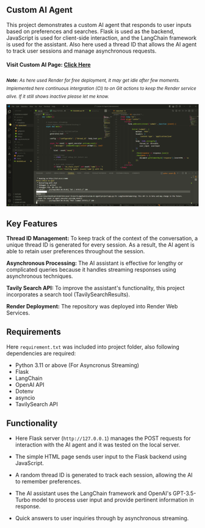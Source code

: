 ## Custom AI Agent

This project demonstrates a custom AI agent that responds to user inputs based on preferences and searches. Flask is used as the backend, JavaScript is used for client-side interaction, and the LangChain framework is used for the assistant. Also here used a thread ID that allows the AI agent to track user sessions and manage asynchronous requests.

#### Visit Custom AI Page: [Click Here](https://custom-ai-agent.onrender.com)

_<sub>**Note:** As here used Render for free deployment, it may get idle after few moments. Implemented here continuous intergration (CI) to on Git actions to keep the Render service alive. If it still shows inactive please let me know.</sub>_<br>

![screenshot](screenshot.png)

## Key Features

**Thread ID Management:** To keep track of the context of the conversation, a unique thread ID is generated for every session. As a result, the AI agent is able to retain user preferences throughout the session.

**Asynchronous Processing:** The AI assistant is effective for lengthy or complicated queries because it handles streaming responses using asynchronous techniques.

**Tavily Search API:** To improve the assistant's functionality, this project incorporates a search tool (TavilySearchResults).

**Render Deployment:** The repository was deployed into Render Web Services.

## Requirements

Here `requirement.txt` was included into project folder, also following dependencies are required:

- Python 3.11 or above (For Asyncronus Streaming)
- Flask
- LangChain
- OpenAI API
- Dotenv
- asyncio
- TavilySearch API

## Functionality

- Here Flask server (`http://127.0.0.1`) manages the POST requests for interaction with the AI agent and it was tested on the local server.

- The simple HTML page sends user input to the Flask backend using JavaScript.

- A random thread ID is generated to track each session, allowing the AI to remember preferences.

- The AI assistant uses the LangChain framework and OpenAI's GPT-3.5-Turbo model to process user input and provide pertinent information in response.

- Quick answers to user inquiries through by asynchronous streaming.
